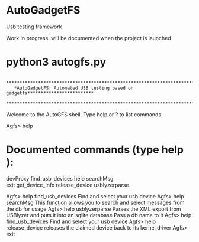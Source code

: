 # AutoGadgetFS
Usb testing framework

Work In progress. will be documented when the project is launched


# python3 autogfs.py 

       *******************************************************************************
       *AutoGadgetFS: Automated USB testing based on gadgetfs*************************
       *******************************************************************************     
        
Welcome to the AutoGFS shell.   Type help or ? to list commands.

Agfs> help

Documented commands (type help <topic>):
========================================
devProxy  find_usb_devices  help            searchMsg    
exit      get_device_info   release_device  usblyzerparse

Agfs> help find_usb_devices
Find and select your usb device
Agfs> help searchMsg
This function allows you to search and select messages from the db for usage
Agfs> help usblyzerparse
Parses the XML export from USBlyzer and puts it into an sqlite database
Pass a db name to it
Agfs> help find_usb_devices
Find and select your usb device
Agfs> help release_device
releases the claimed device back to its kernel driver
Agfs> exit
